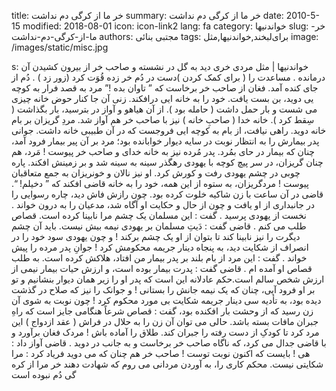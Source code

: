title: خر ما از کرگی دم نداشت
summary: خر ما از کرگی دم نداشت
date: 2010-5-15
modified: 2018-08-01
icon:  icon-link2
lang: fa
category: خواندنیها
slug: خر-ما-از-کرگی-دم-نداشت
authors: مجتبی بنائی
tags: برای‌لبخند,خواندنیها,مثل
image: /images/static/misc.jpg

s: خواندنیها | مثل    مردی خری دید به گل در نشسته و صاحب خر از بیرون کشیدن آن درمانده .  مساعدت را ( برای کمک کردن )دست در دُم خر زده قُوَت کرد (زور زد ) . دُم از جای کنده آمد. فغان از صاحب خر برخاست که ” تاوان بده !”  مرد به قصد فرار به کوچه یی دوید، بن بست یافت. خود را به خانه ایی درافکند. زنی آن جا کنار حوض خانه چیزی می شست و بار حمل داشت ( حامله بود ). از آن هیاهو و آواز در بترسید، بار بگذاشت ( سِقط کرد ). خانه خدا ( صاحبِ خانه ) نیز با صاحب خر هم آواز شد.  مردِ گریزان بر بام خانه دوید. راهی نیافت، از بام به کوچه ایی فروجست که در آن طبیبی خانه داشت.  جوانی پدر بیمارش را به انتظار نوبت در سایه دیوار خوابانده بود؛ مرد بر آن پیر بیمار فرود آمد، چنان که بیمار در حای بمُرد. پدر مُرده نیز به خانه خدای و صاحب خر پیوست !  مَرد، هم چنان گریزان، در سر پیچ کوچه با یهودی رهگذر سینه به سینه شد و بر زمینش افکند.  پاره چوبی در چشم یهودی رفت و کورش کرد. او نیز نالان و خونریزان به جمع متعاقبان پیوست !  مردگریزان، به ستوه از این همه، خود را به خانه قاضی افکند که ” دخیلم! “. قاضی در آن ساعت با زن شاکیه خلوت کرده بود. چون رازش فاش دید، چاره رسوایی را در جانبداری از او یافت و چون از حال و حکایت او آگاه شد، مدعیان را به درون خواند .  نخست از یهودی پرسید .  گفت : این مسلمان یک چشم مرا نابینا کرده است. قصاص طلب می کنم .  قاضی گفت : دَیتِ مسلمان بر یهودی نیمه بیش نیست. باید آن چشم دیگرت را نیز نابینا کند تا بتوان از او یک چشم برکند !  و چون یهودی سود خود را در انصراف از شکایت دید، به پنجاه دینار جریمه محکومش کرد !  جوانِ پدر مرده را پیش خواند .  گفت : این مرد از بام بلند بر پدر بیمار من افتاد، هلاکش کرده است. به طلب قصاص او آمده ام .  قاضی گفت : پدرت بیمار بوده است، و ارزش حیات بیمار نیمی از ارزش شخص سالم است.حکم عادلانه این است که پدر او را زیر همان دیوار بنشانیم و تو بر او فرود آیی، چنان که یک نیمه جانش را بستانی !  و جوانک را نیز که صلاح در گذشت دیده بود، به تأدیه سی دینار جریمه شکایت بی مورد محکوم کرد !  چون نوبت به شوی آن زن رسید که از وحشت بار افکنده بود، گفت :  قصاص شرعاً هنگامی جایز است که راهِ جبران مافات بسته باشد. حالی می توان آن زن را به حلال در فراش ( عقد ازدواج ) این مرد کرد تا کودکِ از دست رفته را جبران کند. طلاق را آماده باش !  مردک فغان برآورد و با قاضی جدال می کرد، که ناگاه صاحب خر برخاست و به جانب در دوید .  قاضی آواز داد : هی ! بایست که اکنون نوبت توست !  صاحب خر هم چنان که می دوید فریاد کرد :  مرا شکایتی نیست. محکم کاری را، به آوردن مردانی می روم که شهادت دهند خر مرا از کره گی دُم نبوده است